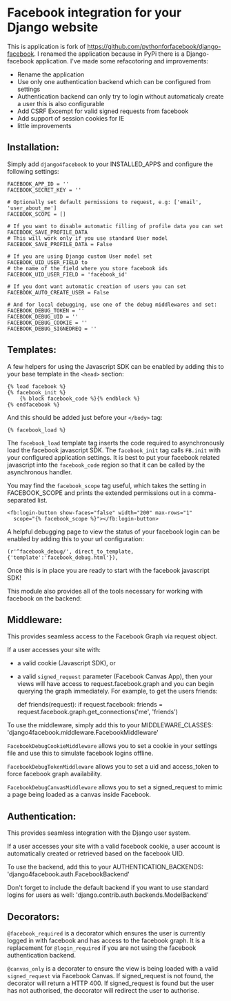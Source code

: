 Facebook integration for your Django website
=============================================
This is application is fork of https://github.com/pythonforfacebook/django-facebook.
I renamed the application because in PyPi there is a Django-facebook application.
I've made some refacotoring and improvements:

* Rename the application
* Use only one authentication backend which can be configured from settings
* Authentication backend can only try to login without automaticaly create a user
this is also configurable
* Add CSRF Excempt for valid signed requests from facebook
* Add support of session cookies for IE
* little improvements


Installation:
------------
Simply add ``django4facebook`` to your INSTALLED_APPS and configure
the following settings:

    FACEBOOK_APP_ID = ''
    FACEBOOK_SECRET_KEY = ''

    # Optionally set default permissions to request, e.g: ['email', 'user_about_me']
    FACEBOOK_SCOPE = []

    # If you want to disable automatic filling of profile data you can set FACEBOOK_SAVE_PROFILE_DATA
    # This will work only if you use standard User model
    FACEBOOK_SAVE_PROFILE_DATA = False

    # If you are using Django custom User model set FACEBOOK_UID_USER_FIELD to
    # the name of the field where you store facebook ids
    FACEBOOK_UID_USER_FIELD = 'facebook_id'

    # If you dont want automatic creation of users you can set
    FACEBOOK_AUTO_CREATE_USER = False

    # And for local debugging, use one of the debug middlewares and set:
    FACEBOOK_DEBUG_TOKEN = ''
    FACEBOOK_DEBUG_UID = ''
    FACEBOOK_DEBUG_COOKIE = ''
    FACEBOOK_DEBUG_SIGNEDREQ = ''


Templates:
---------
A few helpers for using the Javascript SDK can be enabled by adding
this to your base template in the ``<head>`` section:

    {% load facebook %}
    {% facebook_init %}
        {% block facebook_code %}{% endblock %}
    {% endfacebook %}

And this should be added just before your ``</body>`` tag:

    {% facebook_load %}

The ``facebook_load`` template tag inserts the code required to
asynchronously load the facebook javascript SDK. The ``facebook_init``
tag calls ``FB.init`` with your configured application settings. It is
best to put your facebook related javascript into the ``facebook_code``
region so that it can be called by the asynchronous handler.

You may find the ``facebook_scope`` tag useful, which takes the setting
in FACEBOOK_SCOPE and prints the extended permissions out in a
comma-separated list.

    <fb:login-button show-faces="false" width="200" max-rows="1"
      scope="{% facebook_scope %}"></fb:login-button>


A helpful debugging page to view the status of your facebook login can
be enabled by adding this to your url configuration:

    (r'^facebook_debug/', direct_to_template, {'template':'facebook_debug.html'}),


Once this is in place you are ready to start with the facebook javascript SDK!

This module also provides all of the tools necessary for working with facebook
on the backend:


Middleware:
----------
This provides seamless access to the Facebook Graph via request object.

If a user accesses your site with:
- a valid cookie (Javascript SDK), or
- a valid ``signed_request`` parameter (Facebook Canvas App),
then your views will have access to request.facebook.graph and you can
begin querying the graph immediately. For example, to get the users friends:

    def friends(request):
      if request.facebook:
        friends = request.facebook.graph.get_connections('me', 'friends')

To use the middleware, simply add this to your MIDDLEWARE_CLASSES:
    'django4facebook.middleware.FacebookMiddleware'


``FacebookDebugCookieMiddleware`` allows you to set a cookie in your settings
file and use this to simulate facebook logins offline.

``FacebookDebugTokenMiddleware`` allows you to set a uid and access_token to
force facebook graph availability.

``FacebookDebugCanvasMiddleware`` allows you to set a signed_request to mimic
a page being loaded as a canvas inside Facebook.


Authentication:
--------------
This provides seamless integration with the Django user system.

If a user accesses your site with a valid facebook cookie, a user
account is automatically created or retrieved based on the facebook UID.

To use the backend, add this to your AUTHENTICATION_BACKENDS:
    'django4facebook.auth.FacebookBackend'

Don't forget to include the default backend if you want to use standard
logins for users as well:
    'django.contrib.auth.backends.ModelBackend'


Decorators:
----------
``@facebook_required`` is a decorator which ensures the user is currently
logged in with facebook and has access to the facebook graph. It is a replacement
for ``@login_required`` if you are not using the facebook authentication backend.

``@canvas_only`` is a decorater to ensure the view is being loaded with
a valid ``signed_request`` via Facebook Canvas. If signed_request is not found, the
decorator will return a HTTP 400. If signed_request is found but the user has not
authorised, the decorator will redirect the user to authorise.
